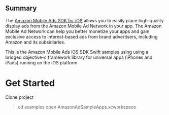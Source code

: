 ## Summary
The [Amazon Mobile Ads SDK for iOS](https://developer.amazon.com/public/apis/earn/mobile-ads) allows you to easily place high-quality display ads from the Amazon Mobile Ad Network in your app. The Amazon Mobile Ad Network can help you better monetize your apps and gain exclusive access to interest-based ads from brand advertisers, including Amazon and its subsidiaries.

This is the Amazon Mobile Ads iOS SDK Swift samples using using a bridged objective-c framework library for universal apps (iPhones and iPads) running on the iOS platform

# Get Started
Clone project
> cd examples
> open AmazonAdSampleApps.xcworkspace
